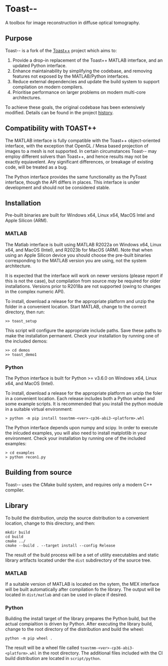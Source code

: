 # Toast--

A toolbox for image reconstruction in diffuse optical tomography.

## Purpose

Toast-- is a fork of the [Toast++](https://github.com/toastpp/toastpp) project which aims to: 

 1. Provide a drop-in replacement of the Toast++ MATLAB interface, and an updated Python interface.
 2. Enhance maintainability by simplifying the codebase, and removing features not exposed by the MATLAB/Python interfaces.
 3. Reduce external dependencies and update the build system to support compilation on modern compilers.
 4. Prioritise performance on larger problems on modern multi-core architectures.

To achieve these goals, the original codebase has been extensively modified. Details can be found in the project [history](https://github.com/samuelpowell/toastmm/blob/master/HISTORY.md).

## Compatibility with TOAST++

The MATLAB interface is fully compatible with the Toast++ object-oriented interface, with the
exception that OpenGL / Mesa based projection of images to a mesh is not supported. In
certain circumstances Toast-- may employ different solvers than Toast++, and hence results
may not be exactly equiavelent. Any significant differences, or breakage of existing code, will
be treated as a bug.

The Python interface provides the same functionality as the PyToast interface, though the API
differs in places. This interface is under development and should not be considered stable.

## Installation

Pre-built binaries are built for Windows x64, Linux x64, MacOS Intel and Apple Silicon (ARM).

### MATLAB

The Matlab interface is built using MATLAB R2022a on Windows x64, Linux x64, and MacOS (Intel),
and R2023b for MacOS (ARM). Note that when using an Apple Silicon device you should choose the
pre-built binaries corresponding to the MATLAB version you are using, not the system architecture. 

It is expected that the interface will work on newer versions (please report if this is not
the case), but compilation from source *may* be required for older installations. Versions
prior to R2018a are not supported (owing to changes in the complex numeric API).

To install, download a release for the appropriate platform and unzip the folder in a
convenient location. Start MATLAB, change to the correct directory, then run:

```
>> toast_setup
```

This script will configure the appropriate include paths. Save these paths to make the
installation permanent. Check your installation by running one of the included demos:

```
>> cd demos
>> toast_demo1
```

### Python

The Python interface is built for Python >= v3.6.0 on Windows x64, Linux x64, and MacOS (Intel).

To install, download a release for the appropriate platform an unzip the foler in a 
convenient location. Each release includes both a Python wheel and some example scripts. It is recommended that you install the python module in a suitable
virtual environment:

```
> python -m pip install toastmm-<ver>-cp36-abi3-<platform>.whl
```

The Python interface depends upon numpy and scipy. In order to execute the inlcuded examples, you will also need to install matplotlib in your environment. Check your installation by running one of the included examples:

```
> cd examples
> python recon1.py
```

## Building from source

Toast-- uses the CMake build system, and requires only a modern C++ compiler.

## Library

To build the distribution, unzip the source distribution to a convenient location,  change to this directory, and then:

```
mkdir build
cd build
cmake ../
cmake --build . --target install --config Release
```

The result of the buld process will be a set of utility executables and static library artifacts located under the `dist` subdirectory of the source tree.

### MATLAB

If a suitable version of MATLAB is located on the sytem, the MEX interface will be built automatically after compilation fo the library. The output will be located in `dist/matlab` and can be used in-place if desired.

### Python

Building the install target of the library prepares the Python build, but the actual compialtion is driven by Python. After executing the library build, change to the root directory of the distribution and build the wheel:

```
python -m pip wheel .
```

The result will be a wheel file called `toastmm-<ver>-cp36-abi3-<platform>.whl` in the root directory. The additional files included with the CI build distribution are located in `script/python`.







